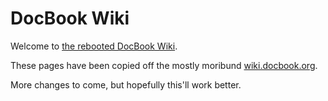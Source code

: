 # DocBook Wiki

Welcome to [the rebooted DocBook Wiki](https://github.com/docbook/wiki/wiki).

These pages have been copied off the mostly moribund
[wiki.docbook.org](http://wiki.docbook.org/).

More changes to come, but hopefully this'll work better.

